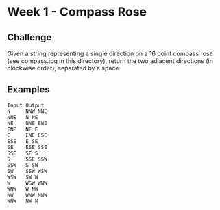 # Week 1 - Compass Rose

## Challenge

Given a string representing a single direction on a 16 point compass rose (see compass.jpg in this directory), return the two adjacent directions (in clockwise order), separated by a space.

## Examples

    Input Output
    N     NNW NNE
    NNE   N NE
    NE    NNE ENE
    ENE   NE E
    E     ENE ESE
    ESE   E SE
    SE    ESE SSE
    SSE   SE S
    S     SSE SSW
    SSW   S SW
    SW    SSW WSW
    WSW   SW W
    W     WSW WNW
    WNW   W NW
    NW    WNW NNW
    NNW   NW N
